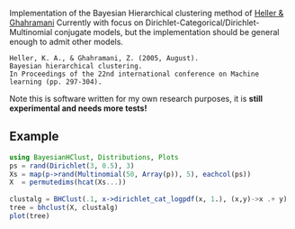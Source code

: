 Implementation of the Bayesian Hierarchical clustering method of
[Heller & Ghahramani](https://dl.acm.org/doi/pdf/10.1145/1102351.1102389)
Currently with focus on Dirichlet-Categorical/Dirichlet-Multinomial
conjugate models, but the implementation should be general enough to
admit other models.

```
Heller, K. A., & Ghahramani, Z. (2005, August). 
Bayesian hierarchical clustering. 
In Proceedings of the 22nd international conference on Machine learning (pp. 297-304).
```

Note this is software written for my own research purposes, it is
**still experimental and needs more tests!**

## Example

```julia
using BayesianHClust, Distributions, Plots
ps = rand(Dirichlet(3, 0.5), 3)
Xs = map(p->rand(Multinomial(50, Array(p)), 5), eachcol(ps))
X  = permutedims(hcat(Xs...))  
    
clustalg = BHClust(.1, x->dirichlet_cat_logpdf(x, 1.), (x,y)->x .+ y)
tree = bhclust(X, clustalg)
plot(tree)
```

